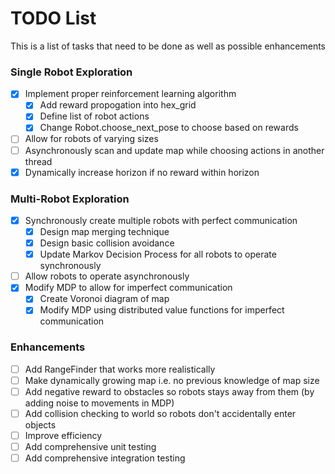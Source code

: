 # TODO List 

This is a list of tasks that need to be done as well as possible enhancements

### Single Robot Exploration

- [x] Implement proper reinforcement learning algorithm
    - [x] Add reward propogation into hex_grid
    - [x] Define list of robot actions
    - [x] Change Robot.choose_next_pose to choose based on rewards 
- [ ] Allow for robots of varying sizes
- [ ] Asynchronously scan and update map while choosing actions in another thread
- [x] Dynamically increase horizon if no reward within horizon

### Multi-Robot Exploration

- [x] Synchronously create multiple robots with perfect communication
    - [x] Design map merging technique
    - [x] Design basic collision avoidance
    - [x] Update Markov Decision Process for all robots to operate synchronously
- [ ] Allow robots to operate asynchronously
- [x] Modify MDP to allow for imperfect communication
    - [x] Create Voronoi diagram of map
    - [x] Modify MDP using distributed value functions for imperfect communication

### Enhancements

- [ ] Add RangeFinder that works more realistically
- [ ] Make dynamically growing map i.e. no previous knowledge of map size
- [ ] Add negative reward to obstacles so robots stays away from them (by adding noise to movements in MDP)
- [ ] Add collision checking to world so robots don't accidentally enter objects
- [ ] Improve efficiency
- [ ] Add comprehensive unit testing
- [ ] Add comprehensive integration testing
